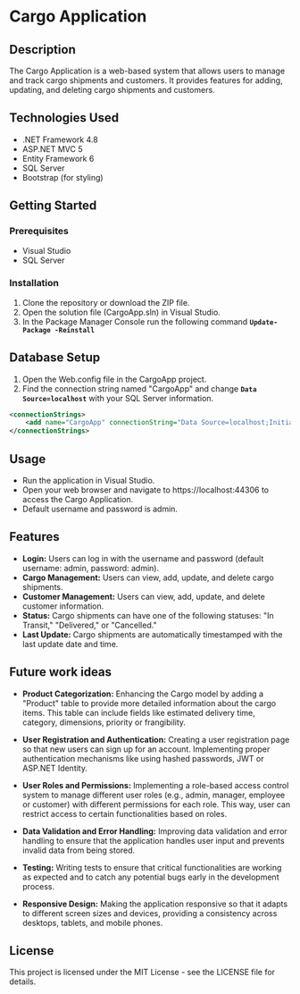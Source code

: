 # Cargo Application

## Description

The Cargo Application is a web-based system that allows users to manage and track cargo shipments and customers. It provides features for adding, updating, and deleting cargo shipments and customers.

## Technologies Used

- .NET Framework 4.8
- ASP.NET MVC 5
- Entity Framework 6
- SQL Server
- Bootstrap (for styling)

## Getting Started

### Prerequisites

- Visual Studio
- SQL Server

### Installation

1. Clone the repository or download the ZIP file.
2. Open the solution file (CargoApp.sln) in Visual Studio.
3. In the Package Manager Console run the following command **`Update-Package -Reinstall`**


## Database Setup

1. Open the Web.config file in the CargoApp project.
2. Find the connection string named "CargoApp" and change **`Data Source=localhost`** with your SQL Server information.

```xml
<connectionStrings>
    <add name="CargoApp" connectionString="Data Source=localhost;Initial Catalog=CargoDB;Integrated Security=True;" providerName="System.Data.SqlClient" />
</connectionStrings>
```

## Usage

- Run the application in Visual Studio.
- Open your web browser and navigate to https://localhost:44306 to access the Cargo Application.
- Default username and password is admin.

## Features
- __Login:__ Users can log in with the username and password (default username: admin, password: admin).
- __Cargo Management:__ Users can view, add, update, and delete cargo shipments.
- __Customer Management:__ Users can view, add, update, and delete customer information.
- __Status:__ Cargo shipments can have one of the following statuses: "In Transit," "Delivered," or "Cancelled."
- __Last Update:__ Cargo shipments are automatically timestamped with the last update date and time.

## Future work ideas
- __Product Categorization:__ Enhancing the Cargo model by adding a "Product" table to provide more detailed information about the cargo items. This table can include fields like estimated delivery time, category, dimensions, priority or frangibility.

- __User Registration and Authentication:__ Creating a user registration page so that new users can sign up for an account. Implementing proper authentication mechanisms like using hashed passwords, JWT or ASP.NET Identity.

- __User Roles and Permissions:__ Implementing a role-based access control system to manage different user roles (e.g., admin, manager, employee or customer) with different permissions for each role. This way, user can restrict access to certain functionalities based on roles.

- __Data Validation and Error Handling:__ Improving data validation and error handling to ensure that the application handles user input and prevents invalid data from being stored.

- __Testing:__ Writing tests to ensure that critical functionalities are working as expected and to catch any potential bugs early in the development process.

- __Responsive Design:__ Making the application responsive so that it adapts to different screen sizes and devices, providing a consistency across desktops, tablets, and mobile phones.

## License
This project is licensed under the MIT License - see the LICENSE file for details.
